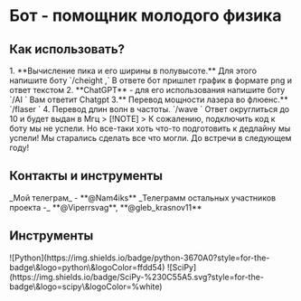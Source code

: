 <h1>Бот - помощник молодого физика</h1>
<h2>Как использовать?</h2>
1. **Вычисление пика и его ширины в полувысоте.** Для этого напишите боту `/cheight <int or float> ,<int or float>`
    В ответе бот пришлет график в формате png и ответ текстом
2. **ChatGPT** - для его использования напишите боту `/AI <Promt>`
    Вам ответит Chatgpt
3.** Перевод мощности лазера во флюенс.**
    `/flaser <int>`
4. Перевод длин волн в частоты. 
   `/wave <int>`
   Ответ округлиться до 10 и будет выдан в Мгц
> [!NOTE]
> К сожалению, подключить код к боту мы не успели. Но все-таки хоть что-то подготовить к дедлайну мы успели! Мы старались  сделать все что могли. До встречи в следующем году! 
<h2>Контакты и инструменты</h2>
_Мой телеграм_ - **@Nam4iks**
_Телеграмм остальных участников проекта -_ **@Viperrsvag**, **@gleb_krasnov11**
<h2>Инструменты</h2>
![Python](https://img.shields.io/badge/python-3670A0?style=for-the-badge\&logo=python\&logoColor=ffdd54)
![SciPy](https://img.shields.io/badge/SciPy-%230C55A5.svg?style=for-the-badge\&logo=scipy\&logoColor=%white)


    
